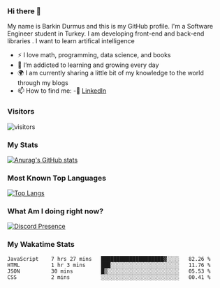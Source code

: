 ### Hi there 👋

My name is Barkin Durmus and this is my GitHub profile. I'm a Software Engineer student in Turkey. I am developing front-end and back-end libraries . I want to learn artifical intelligence

- :zap: I love math, programming, data science, and books
- 🌱 I’m addicted to learning and growing every day
- :earth_africa: I am currently sharing a little bit of my knowledge to the world through my blogs
- 📫 How to find me: 
 -:office: [LinkedIn](https://www.linkedin.com/in/barkin-durmus-84b55517b/)
  











### Visitors








![visitors](https://visitor-badge.glitch.me/badge?page_id=page.id) 












### My Stats




[![Anurag's GitHub stats](https://github-readme-stats.vercel.app/api?username=developerbarkinez)](https://github.com/anuraghazra/github-readme-stats)






### Most Known Top Languages




[![Top Langs](https://github-readme-stats.vercel.app/api/top-langs/?username=developerbarkinez)](https://github.com/anuraghazra/github-readme-stats)




### What Am I doing right now?







[![Discord Presence](https://lanyard-profile-readme.vercel.app/api/849899112677769276)](https://discord.com/users/849899112677769276)



### My Wakatime Stats

<!--START_SECTION:waka-->
```text
JavaScript    7 hrs 27 mins   ████████████████████▓░░░░   82.26 % 
HTML          1 hr 3 mins     ███░░░░░░░░░░░░░░░░░░░░░░   11.76 % 
JSON          30 mins         █▒░░░░░░░░░░░░░░░░░░░░░░░   05.53 % 
CSS           2 mins          ░░░░░░░░░░░░░░░░░░░░░░░░░   00.41 % 
```
<!--END_SECTION:waka-->




